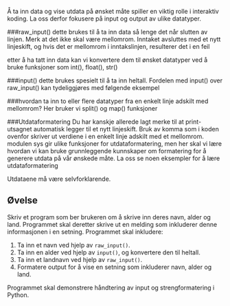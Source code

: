 Å ta inn data og vise utdata på ønsket måte spiller en viktig rolle i interaktiv koding. La oss derfor fokusere på input og output av ulike datatyper.

###raw_input()
dette brukes til å ta inn data så lenge det når slutten av linjen. Merk at det ikke skal være mellomrom. Inntaket avsluttes med et nytt linjeskift, og hvis det er mellomrom i inntakslinjen, resulterer det i en feil

etter å ha tatt inn data kan vi konvertere dem til ønsket datatyper ved å bruke funksjoner som int(), float(), str()

###input()
dette brukes spesielt til å ta inn heltall. Fordelen med input() over raw_input() kan tydeliggjøres med følgende eksempel

###hvordan ta inn to eller flere datatyper fra en enkelt linje adskilt med mellomrom?
Her bruker vi split() og map() funksjoner

###Utdataformatering
Du har kanskje allerede lagt merke til at print-utsagnet automatisk legger til et nytt linjeskift. Bruk av komma som i koden ovenfor skriver ut verdiene i en enkelt linje adskilt med et mellomrom. modulen sys gir ulike funksjoner for utdataformatering, men her skal vi lære hvordan vi kan bruke grunnleggende kunnskaper om formatering for å generere utdata på vår ønskede måte. La oss se noen eksempler for å lære utdataformatering

Utdataene må være selvforklarende.

Øvelse
--------

Skriv et program som ber brukeren om å skrive inn deres navn, alder og land. Programmet skal deretter skrive ut en melding som inkluderer denne informasjonen i en setning. Programmet skal inkludere:

1. Ta inn et navn ved hjelp av `raw_input()`.
2. Ta inn en alder ved hjelp av `input()`, og konvertere den til heltall.
3. Ta inn et landnavn ved hjelp av `raw_input()`.
4. Formatere output for å vise en setning som inkluderer navn, alder og land.

Programmet skal demonstrere håndtering av input og strengformatering i Python.